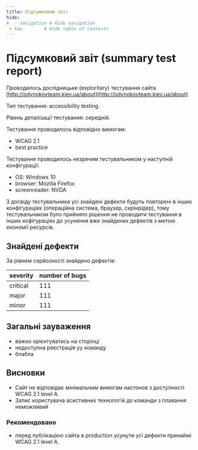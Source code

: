 ```yaml
---
title: Підсумковий звіт
hide:
#  - navigation # Hide navigation
 - toc        # Hide table of contents
---
```

# Підсумковий звіт (summary test report)

Проводилось дослідницьке (exploritary) тестування сайта [http://odynokovteam.kiev.ua/about](http://odynokovteam.kiev.ua/about)

Тип тестування: accessibility testing.

Рівень деталізації тестування: середній.

Тестування проводилось відповідно вимогам:

- WCAG 2.1
- best practice

Тестування проводилось незрячим тестувальником у наступній конфігурації:

- OS: Windows 10
- browser: Mozilla Firefox
- screenreader: NVDA

З досвіду тестувальника усі знайдені дефекти будуть повторені в інших конфігураціях 
(операційна система, браузер, скрінрідер), 
тому тестувальником було прийнято рішення 
не проводити тестування в інших кофігураціях 
до усунення вже знайдених дефектів 
з метою економії ресурсів.

## Знайдені дефекти

За рівнем серйозності знайдено дефектів:

severity|number of bugs
-|-
critical|111
major|111
minor|111

## Загальні зауваження

- важко орієнтуватись на сторінці
- недоступна реєстрація уу команду
- блабла

## Висновки

- Сайт не відповідає мінімальним вимогам настонов з доступності WCAG 2.1 level A.
- Запис користувача асистивних технологій до команди з плавання неможливий

### Рекомендовано

- перед публікацією сайта в production усунути усі дефекти принаймі WCAG 2.1 level A.
